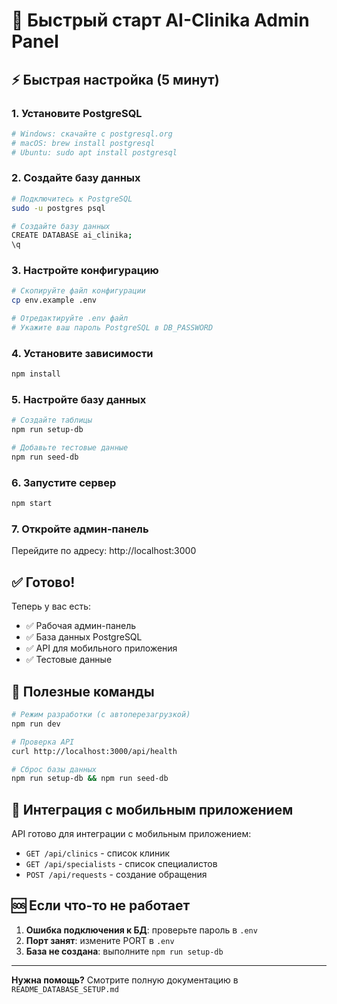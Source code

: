 # 🚀 Быстрый старт AI-Clinika Admin Panel

## ⚡ Быстрая настройка (5 минут)

### 1. Установите PostgreSQL
```bash
# Windows: скачайте с postgresql.org
# macOS: brew install postgresql
# Ubuntu: sudo apt install postgresql
```

### 2. Создайте базу данных
```bash
# Подключитесь к PostgreSQL
sudo -u postgres psql

# Создайте базу данных
CREATE DATABASE ai_clinika;
\q
```

### 3. Настройте конфигурацию
```bash
# Скопируйте файл конфигурации
cp env.example .env

# Отредактируйте .env файл
# Укажите ваш пароль PostgreSQL в DB_PASSWORD
```

### 4. Установите зависимости
```bash
npm install
```

### 5. Настройте базу данных
```bash
# Создайте таблицы
npm run setup-db

# Добавьте тестовые данные
npm run seed-db
```

### 6. Запустите сервер
```bash
npm start
```

### 7. Откройте админ-панель
Перейдите по адресу: http://localhost:3000

## ✅ Готово!

Теперь у вас есть:
- ✅ Рабочая админ-панель
- ✅ База данных PostgreSQL
- ✅ API для мобильного приложения
- ✅ Тестовые данные

## 🔧 Полезные команды

```bash
# Режим разработки (с автоперезагрузкой)
npm run dev

# Проверка API
curl http://localhost:3000/api/health

# Сброс базы данных
npm run setup-db && npm run seed-db
```

## 📱 Интеграция с мобильным приложением

API готово для интеграции с мобильным приложением:
- `GET /api/clinics` - список клиник
- `GET /api/specialists` - список специалистов
- `POST /api/requests` - создание обращения

## 🆘 Если что-то не работает

1. **Ошибка подключения к БД**: проверьте пароль в `.env`
2. **Порт занят**: измените PORT в `.env`
3. **База не создана**: выполните `npm run setup-db`

---

**Нужна помощь?** Смотрите полную документацию в `README_DATABASE_SETUP.md`


